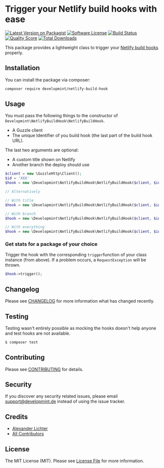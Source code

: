 # Trigger your Netlify build hooks with ease

[![Latest Version on Packagist](https://img.shields.io/packagist/v/developmint/netlify-build-hook.svg?style=flat-square)](https://packagist.org/packages/developmint/netlify-build-hook)
[![Software License](https://img.shields.io/badge/license-MIT-brightgreen.svg?style=flat-square)](LICENSE.md)
[![Build Status](https://img.shields.io/travis/Developmint/netlify-build-hook/master.svg?style=flat-square)](https://travis-ci.org/Developmint/netlify-build-hook)
[![Quality Score](https://img.shields.io/scrutinizer/g/developmint/netlify-build-hook.svg?style=flat-square)](https://scrutinizer-ci.com/g/developmint/netlify-build-hook)
[![Total Downloads](https://img.shields.io/packagist/dt/developmint/netlify-build-hook.svg?style=flat-square)](https://packagist.org/packages/developmint/netlify-build-hook)

This package provides a lightweight class to trigger your [Netlify build hooks](https://www.netlify.com/docs/webhooks/#incoming-webhooks)
properly.


## Installation

You can install the package via composer:

``` bash
composer require developmint/netlify-build-hook
```

## Usage

You must pass the following things to the constructor of `Developmint\NetlifyBuildHook\NetlifyBuildHook`.

* A Guzzle client
* The unique Identifier of you build hook (the last part of the build hook URL).

The last two arguments are optional:

* A custom title shown on Netlify
* Another branch the deploy should use

``` php
$client = new \GuzzleHttp\Client();
$id = 'XXX'
$hook = new \Developmint\NetlifyBuildHook\NetlifyBuildHook($client, $id);

// Alternatively

// With title
$hook = new \Developmint\NetlifyBuildHook\NetlifyBuildHook($client, $id, 'My custom title');

// With branch
$hook = new \Developmint\NetlifyBuildHook\NetlifyBuildHook($client, $id, null, 'other-branch');

// With everything
$hook = new \Developmint\NetlifyBuildHook\NetlifyBuildHook($client, $id, 'My custom title', 'branch-name');
```

### Get stats for a package of your choice

Trigger the hook with the corresponding `trigger`function of your class instance (from above).
If a problem occurs, a `RequestException` will be thrown.

``` php
$hook->trigger();
```

## Changelog

Please see [CHANGELOG](CHANGELOG.md) for more information what has changed recently.

## Testing

Testing wasn't entirely possible as mocking the hooks doesn't help anyone and test hooks are not available.

``` bash
$ composer test
```

## Contributing

Please see [CONTRIBUTING](CONTRIBUTING.md) for details.

## Security

If you discover any security related issues, please email support@developmint.de instead of using the issue tracker.

## Credits

- [Alexander Lichter](https://github.com/manniL)
- [All Contributors](../../contributors)


## License

The MIT License (MIT). Please see [License File](LICENSE.md) for more information.
